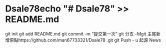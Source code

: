 # Dsale78echo "# Dsale78" >> README.md 
git init 
git add README.md 
git commit -m “提交第一次” 
git 分支 -Mgit
主尾新增原點https://github.com/man67733321/Dsale78 .git
 git Push - u 起源
News 

